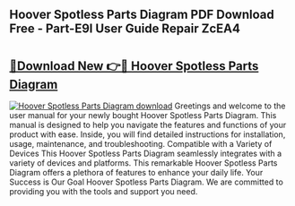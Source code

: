 ## Hoover Spotless Parts Diagram PDF Download Free - Part-E9l User Guide Repair ZcEA4

# <h2><a href="http://dfp0yuo.blite.top/?on=Hoover+Spotless+Parts+Diagram">🔗Download New 👉🔴 Hoover Spotless Parts Diagram</a></h2>

[![Hoover Spotless Parts Diagram download](https://i.imgur.com/lujVjoI.png)](http://dfp0yuo.blite.top/?on=Hoover+Spotless+Parts+Diagram)
Greetings and welcome to the user manual for your newly bought Hoover Spotless Parts Diagram. This manual is designed to help you navigate the features and functions of your product with ease. Inside, you will find detailed instructions for installation, usage, maintenance, and troubleshooting. Compatible with a Variety of Devices This Hoover Spotless Parts Diagram seamlessly integrates with a variety of devices and platforms. This remarkable Hoover Spotless Parts Diagram offers a plethora of features to enhance your daily life. Your Success is Our Goal Hoover Spotless Parts Diagram. We are committed to providing you with the tools and support you need.
